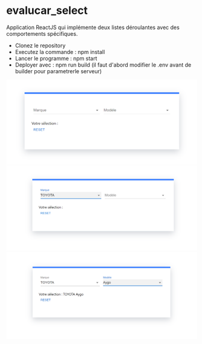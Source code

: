 # evalucar_select
Application ReactJS qui implémente deux listes déroulantes avec des comportements spécifiques.

<ul>
  <li>Clonez le repository</li>
  <li>Executez la commande : npm install</li>
  <li>Lancer le programme : npm start</li>
  <li>Deployer avec : npm run build (il faut d'abord modifier le .env avant de builder pour parametrerle serveur)</li>
</ul>
<img src="illustration/Capture1.PNG"/>
<img src="illustration/Capture2.PNG"/>
<img src="illustration/Capture3.PNG"/>
